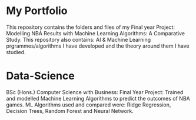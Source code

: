 # My Portfolio
This repository contains the folders and files of my Final year Project: Modelling NBA Results with Machine Learning Algorithms: A Comparative Study. This repository also contains: AI & Machine Learning prgrammes/algorithms I have developed and the theory around them I have studied.  

# Data-Science
BSc (Hons.) Computer Science with Business: Final Year Project: Trained and modelled Machine Learning Algorithms to predict the outcomes of NBA games. ML Algorithms used and compared were: Ridge Regression, Decision Trees, Random Forest and Neural Network.


